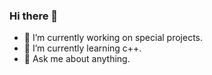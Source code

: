 ### Hi there 👋

- 🔭 I’m currently working on special projects.
- 🌱 I’m currently learning c++.
- 💬 Ask me about anything.
